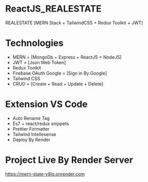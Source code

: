# ReactJS_REALESTATE
REALESTATE [MERN Stack + TailwindCSS + Redux Toolkit + JWT]
# Technologies
- MERN = [MongoDb + Express + ReactJS + NodeJS]
- JWT = [Json Web Token]
- Redux Toolkit
- Firebase OAuth Google = [Sign in By Google]
- Tailwind CSS
- CRUD = [Create + Read + Update + Delete]
# Extension VS Code
- Auto Rename Tag
- Es7 + react/redux snippets
- Prettier Formatter
- Tailwind Intellesense
- Deploy By Render
# Project Live By Render Server
https://mern-state-y8lq.onrender.com
